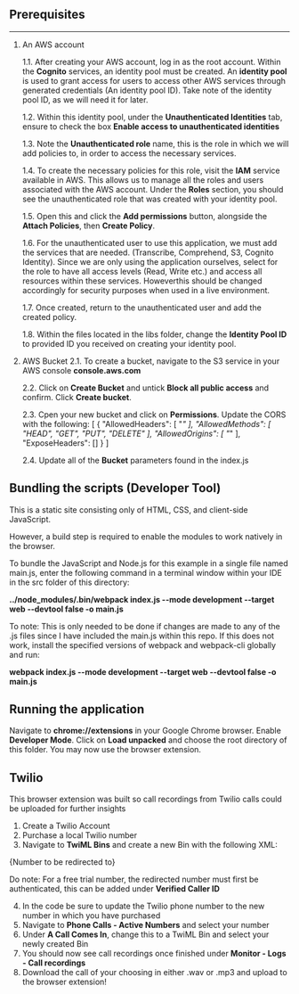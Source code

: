 

## Prerequisites
-------------
1. An AWS account

    1.1. After creating your AWS account, log in as the root account. Within the **Cognito** services, an identity pool must be created. An **identity pool** is used to grant access for users to access other AWS services through generated credentials (An identity pool ID). Take note of the identity pool ID, as we will need it for later.

    1.2. Within this identity pool, under the **Unauthenticated Identities** tab, ensure to check the box **Enable access to unauthenticated identities**

    1.3. Note the **Unauthenticated role** name, this is the role in which we will add policies to, in order to access the necessary services.

    1.4. To create the necessary policies for this role, visit the **IAM** service available in AWS. This allows us to manage all the roles and users associated with the AWS account. Under the **Roles** section, you should see the unauthenticated role that was created with your identity pool.

    1.5. Open this and click the **Add permissions** button, alongside the **Attach Policies**, then **Create Policy**.

    1.6. For the unauthenticated user to use this application, we must add the services that are needed. (Transcribe, Comprehend, S3, Cognito Identity). Since we are only using the application ourselves, select for the role to have all access levels
    (Read, Write etc.) and access all resources within these services. Howeverthis should be changed accordingly for security purposes when used in a live environment.

    1.7. Once created, return to the unauthenticated user and add the created policy.

    1.8. Within the files located in the libs folder, change the **Identity Pool ID** to provided ID you received on creating your identity pool.

2. AWS Bucket
    2.1. To create a bucket, navigate to the S3 service in your AWS console **console.aws.com**

    2.2. Click on **Create Bucket** and untick **Block all public access** and confirm. Click **Create bucket**. 

    2.3. Cpen your new bucket and click on **Permissions**. Update the CORS with the following:
    [
        {
            "AllowedHeaders": [
                "*"
            ],
            "AllowedMethods": [
                "HEAD",
                "GET",
                "PUT",
                "DELETE"
            ],
            "AllowedOrigins": [
                "*"
            ],
            "ExposeHeaders": []
        }
    ]

    2.4. Update all of the **Bucket** parameters found in the index.js


## Bundling the scripts (Developer Tool)
This is a static site consisting only of HTML, CSS, and client-side JavaScript. 

However, a build step is required to enable the modules to work natively in the browser.

To bundle the JavaScript and Node.js for this example in a single file named main.js, 
enter the following command in a terminal window within your IDE in the src folder of this directory:

**../node_modules/.bin/webpack index.js --mode development --target web --devtool false -o main.js**

To note: This is only needed to be done if changes are made to any of the .js files since I have included the main.js within this repo. If this does not work, install the specified versions of webpack and webpack-cli globally and run:

**webpack index.js --mode development --target web --devtool false -o main.js**


## Running the application
Navigate to **chrome://extensions** in your Google Chrome browser. Enable **Developer Mode**. Click on **Load unpacked** and choose the root directory of this folder. You may now use the browser extension.

## Twilio
This browser extension was built so call recordings from Twilio calls could be uploaded for further insights

1. Create a Twilio Account
2. Purchase a local Twilio number 
3. Navigate to **TwiML Bins** and create a new Bin with the following XML:
<?xml version="1.0" encoding="UTF-8"?>
 <Response>
    <Dial record="record-from-answer">
    <Number>{Number to be redirected to}</Number>
    </Dial>
</Response>

Do note: For a free trial number, the redirected number must first be authenticated, this can be added under **Verified Caller ID**

4. In the code be sure to update the Twilio phone number to the new number in which you have purchased 
5. Navigate to **Phone Calls - Active Numbers** and select your number
6. Under **A Call Comes In**, change this to a TwiML Bin and select your newly created Bin
7. You should now see call recordings once finished under **Monitor - Logs - Call recordings**
8. Download the call of your choosing in either .wav or .mp3 and upload to the browser extension!




